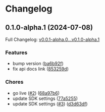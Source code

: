 # Changelog

## 0.1.0-alpha.1 (2024-07-08)

Full Changelog: [v0.0.1-alpha.0...v0.1.0-alpha.1](https://github.com/samster25/unitycatalog-python/compare/v0.0.1-alpha.0...v0.1.0-alpha.1)

### Features

* bump version ([ba6b92f](https://github.com/samster25/unitycatalog-python/commit/ba6b92f3f0653dd8eae387b0407dc532a59950f1))
* fix api docs link ([853259d](https://github.com/samster25/unitycatalog-python/commit/853259d45997049610c1494ccddcfb5179f34182))


### Chores

* go live ([#2](https://github.com/samster25/unitycatalog-python/issues/2)) ([68a97b6](https://github.com/samster25/unitycatalog-python/commit/68a97b661c329bcbf69c45674dec526e5153bc77))
* update SDK settings ([77a5255](https://github.com/samster25/unitycatalog-python/commit/77a525572e972c8bf9ff5fa617a6849225f3e1b5))
* update SDK settings ([#3](https://github.com/samster25/unitycatalog-python/issues/3)) ([d3d63df](https://github.com/samster25/unitycatalog-python/commit/d3d63dfa60a4f9bd516a0c00d6c1f7751acc9e82))
